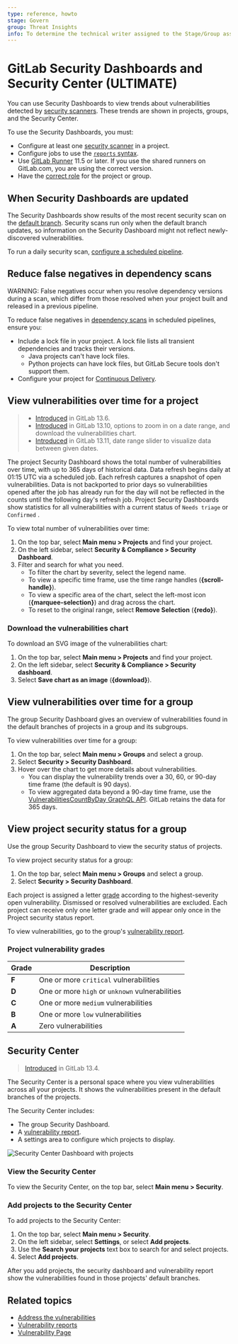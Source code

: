 ```yaml
---
type: reference, howto
stage: Govern
group: Threat Insights
info: To determine the technical writer assigned to the Stage/Group associated with this page, see https://about.gitlab.com/handbook/product/ux/technical-writing/#assignments
---
```


# GitLab Security Dashboards and Security Center **(ULTIMATE)**

You can use Security Dashboards to view trends about vulnerabilities
detected by [security scanners](../index.md#application-coverage).
These trends are shown in projects, groups, and the Security Center.

To use the Security Dashboards, you must:

- Configure at least one [security scanner](../index.md#application-coverage) in a project.
- Configure jobs to use the [`reports` syntax](../../../ci/yaml/index.md#artifactsreports).
- Use [GitLab Runner](https://docs.gitlab.com/runner/) 11.5 or later. If you use the
  shared runners on GitLab.com, you are using the correct version.
- Have the [correct role](../../permissions.md) for the project or group.

## When Security Dashboards are updated

The Security Dashboards show results of the most recent security scan on the
[default branch](../../project/repository/branches/default.md).
Security scans run only when the default branch updates, so
information on the Security Dashboard might not reflect newly-discovered vulnerabilities.

To run a daily security scan,
[configure a scheduled pipeline](../../../ci/pipelines/schedules.md).

## Reduce false negatives in dependency scans

WARNING:
False negatives occur when you resolve dependency versions during a scan, which differ from those
resolved when your project built and released in a previous pipeline.

To reduce false negatives in [dependency scans](../../../user/application_security/dependency_scanning/index.md) in scheduled pipelines, ensure you:

- Include a lock file in your project. A lock file lists all transient dependencies and tracks their versions.
  - Java projects can't have lock files.
  - Python projects can have lock files, but GitLab Secure tools don't support them.
- Configure your project for [Continuous Delivery](../../../ci/introduction/index.md).

## View vulnerabilities over time for a project

> - [Introduced](https://gitlab.com/gitlab-org/gitlab/-/issues/235558) in GitLab 13.6.
> - [Introduced](https://gitlab.com/gitlab-org/gitlab/-/issues/285476) in GitLab 13.10, options to zoom in on a date range, and download the vulnerabilities chart.
> - [Introduced](https://gitlab.com/gitlab-org/gitlab/-/issues/285477) in GitLab 13.11, date range slider to visualize data between given dates.

The project Security Dashboard shows the total number of vulnerabilities
over time, with up to 365 days of historical data. Data refresh begins daily at 01:15 UTC via a scheduled job.
Each refresh captures a snapshot of open vulnerabilities. Data is not backported to prior days
so vulnerabilities opened after the job has already run for the day will not be reflected in the
counts until the following day's refresh job.
Project Security Dashboards show statistics for all vulnerabilities with a current status of `Needs triage` or `Confirmed` .

To view total number of vulnerabilities over time:

1. On the top bar, select **Main menu > Projects** and find your project.
1. On the left sidebar, select **Security & Compliance > Security Dashboard**.
1. Filter and search for what you need.
   - To filter the chart by severity, select the legend name.
   - To view a specific time frame, use the time range handles (**{scroll-handle}**).
   - To view a specific area of the chart, select the left-most icon (**{marquee-selection}**) and drag
     across the chart.
   - To reset to the original range, select **Remove Selection** (**{redo}**).

### Download the vulnerabilities chart

To download an SVG image of the vulnerabilities chart:

1. On the top bar, select **Main menu > Projects** and find your project.
1. On the left sidebar, select **Security & Compliance > Security dashboard**.
1. Select **Save chart as an image** (**{download}**).

## View vulnerabilities over time for a group

The group Security Dashboard gives an overview of vulnerabilities found in the default
branches of projects in a group and its subgroups.

To view vulnerabilities over time for a group:

1. On the top bar, select **Main menu > Groups** and select a group.
1. Select **Security > Security Dashboard**.
1. Hover over the chart to get more details about vulnerabilities.
   - You can display the vulnerability trends over a 30, 60, or 90-day time frame (the default is 90 days).
   - To view aggregated data beyond a 90-day time frame, use the
     [VulnerabilitiesCountByDay GraphQL API](../../../api/graphql/reference/index.md#vulnerabilitiescountbyday).
     GitLab retains the data for 365 days.

## View project security status for a group

Use the group Security Dashboard to view the security status of projects.

To view project security status for a group:

1. On the top bar, select **Main menu > Groups** and select a group.
1. Select **Security > Security Dashboard**.

Each project is assigned a letter [grade](#project-vulnerability-grades) according to the highest-severity open vulnerability.
Dismissed or resolved vulnerabilities are excluded. Each project can receive only one letter grade and will appear only once
in the Project security status report.

To view vulnerabilities, go to the group's [vulnerability report](../vulnerability_report/index.md).

### Project vulnerability grades

| Grade | Description |
| --- | --- |
| **F** | One or more `critical` vulnerabilities |
| **D** | One or more `high` or `unknown` vulnerabilities |
| **C** | One or more `medium` vulnerabilities |
| **B** | One or more `low` vulnerabilities |
| **A** | Zero vulnerabilities |

## Security Center

> [Introduced](https://gitlab.com/groups/gitlab-org/-/epics/3426) in GitLab 13.4.

The Security Center is a personal space where you view vulnerabilities across all your projects. It
shows the vulnerabilities present in the default branches of the projects.

The Security Center includes:

- The group Security Dashboard.
- A [vulnerability report](../vulnerability_report/index.md).
- A settings area to configure which projects to display.

![Security Center Dashboard with projects](img/security_center_dashboard_v13_4.png)

### View the Security Center

To view the Security Center, on the top bar, select **Main menu > Security**.

### Add projects to the Security Center

To add projects to the Security Center:

1. On the top bar, select **Main menu > Security**.
1. On the left sidebar, select **Settings**, or select **Add projects**.
1. Use the **Search your projects** text box to search for and select projects.
1. Select **Add projects**.

After you add projects, the security dashboard and vulnerability report show the vulnerabilities
found in those projects' default branches.

<!-- ## Troubleshooting

Include any troubleshooting steps that you can foresee. If you know beforehand what issues
one might have when setting this up, or when something is changed, or on upgrading, it's
important to describe those, too. Think of things that may go wrong and include them here.
This is important to minimize requests for support, and to avoid doc comments with
questions that you know someone might ask.

Each scenario can be a third-level heading, e.g. `### Getting error message X`.
If you have none to add when creating a doc, leave this section in place
but commented out to help encourage others to add to it in the future. -->

## Related topics

- [Address the vulnerabilities](../vulnerabilities/index.md)
- [Vulnerability reports](../vulnerability_report/index.md)
- [Vulnerability Page](../vulnerabilities/index.md)
